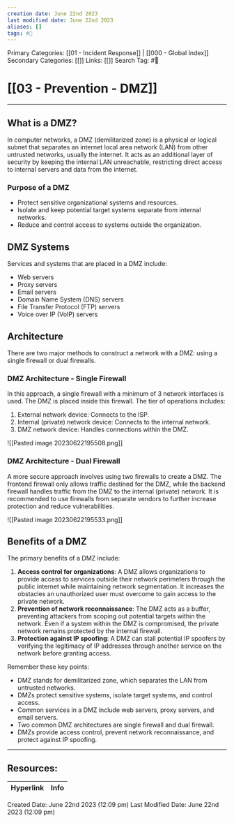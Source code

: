 ```yaml
---
creation date: June 22nd 2023
last modified date: June 22nd 2023
aliases: []
tags: #📖
---
```


Primary Categories: [[01 - Incident Response]] | [[000 - Global Index]]  
Secondary Categories: [[]] 
Links: [[]] 
Search Tag: #📖  

# [[03 - Prevention - DMZ]]  
---

## What is a DMZ?

In computer networks, a DMZ (demilitarized zone) is a physical or logical subnet that separates an internet local area network (LAN) from other untrusted networks, usually the internet. It acts as an additional layer of security by keeping the internal LAN unreachable, restricting direct access to internal servers and data from the internet.

### Purpose of a DMZ

- Protect sensitive organizational systems and resources.
- Isolate and keep potential target systems separate from internal networks.
- Reduce and control access to systems outside the organization.

## DMZ Systems

Services and systems that are placed in a DMZ include:

- Web servers
- Proxy servers
- Email servers
- Domain Name System (DNS) servers
- File Transfer Protocol (FTP) servers
- Voice over IP (VoIP) servers

## Architecture

There are two major methods to construct a network with a DMZ: using a single firewall or dual firewalls.

### DMZ Architecture - Single Firewall

In this approach, a single firewall with a minimum of 3 network interfaces is used. The DMZ is placed inside this firewall. The tier of operations includes:

1. External network device: Connects to the ISP.
2. Internal (private) network device: Connects to the internal network.
3. DMZ network device: Handles connections within the DMZ.

![[Pasted image 20230622195508.png]]

### DMZ Architecture - Dual Firewall

A more secure approach involves using two firewalls to create a DMZ. The frontend firewall only allows traffic destined for the DMZ, while the backend firewall handles traffic from the DMZ to the internal (private) network. It is recommended to use firewalls from separate vendors to further increase protection and reduce vulnerabilities.

![[Pasted image 20230622195533.png]]

## Benefits of a DMZ

The primary benefits of a DMZ include:

1. **Access control for organizations**: A DMZ allows organizations to provide access to services outside their network perimeters through the public internet while maintaining network segmentation. It increases the obstacles an unauthorized user must overcome to gain access to the private network.
2. **Prevention of network reconnaissance**: The DMZ acts as a buffer, preventing attackers from scoping out potential targets within the network. Even if a system within the DMZ is compromised, the private network remains protected by the internal firewall.
3. **Protection against IP spoofing**: A DMZ can stall potential IP spoofers by verifying the legitimacy of IP addresses through another service on the network before granting access.

Remember these key points:
- DMZ stands for demilitarized zone, which separates the LAN from untrusted networks.
- DMZs protect sensitive systems, isolate target systems, and control access.
- Common services in a DMZ include web servers, proxy servers, and email servers.
- Two common DMZ architectures are single firewall and dual firewall.
- DMZs provide access control, prevent network reconnaissance, and protect against IP spoofing.



___

## Resources:

| Hyperlink | Info |
| --------- | ---- |


Created Date: June 22nd 2023 (12:09 pm) 
Last Modified Date: June 22nd 2023 (12:09 pm)
